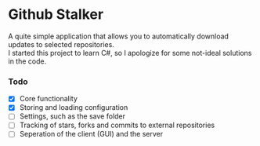 # Github Stalker
A quite simple application that allows you to automatically download updates to selected repositories.\
I started this project to learn C#, so I apologize for some not-ideal solutions in the code.
### Todo
- [X] Core functionality
- [X] Storing and loading configuration
- [ ] Settings, such as the save folder
- [ ] Tracking of stars, forks and commits to external repositories
- [ ] Seperation of the client (GUI) and the server 
